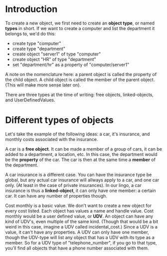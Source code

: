 # Introduction
To create a new object, we first need to create an **object type**, or named **types** in short. If we want to create a computer and list the department it belongs to, we'd do this:

- create type "computer"
- create type "department"
- create object "server1" of type "computer"
- create object "HR" of type "department"
- set "department/hr" as a property of "computer/server1"  

A note on the nomenclature here: a parent object is called the property of the child object. A child object is called the 
member of the parent object. (This will make more sense later on).

There are three types at the time of writing: free objects, linked-objects, and UserDefinedValues.

# Different types of objects
Let's take the example of the following ideas: a car, it's insurance, and monthly costs associated with the insurance.

A car is a **free object**. It can be made a member of a group of cars, it can be added to a department, a location, etc. 
In this case, the department would be the **property** of the car. The car is then at the same time a **member** of the 
department.

A car insurance is a different case. You can have the insurance type be global, but any actual car insurance will allways apply
to a car, and one car only. (At least in the case of private insurances). In our lingo, a car insurance is thus a **linked-object**,
it can only have one member: a certain car. It can have any number of properties though. 

Cost monthly is a basic value. We don't want to create a new object for every cost listed. Each object has values a name and 
handle value. Cost monthly would be a user defined value, or **UDV**. An object can have any kind of UDV's, even multiple of 
the same kind. (Though that would be a bit weird in this case, imagine a UDV called incidental_cost.) Since a UDV is a value,
it can't have any properties. A UDV can only have one member, though the UDV-type will list any object that has a UDV with its
type as a member. So for a UDV type of "telephone_number", if you go to that type, you'll find all objects that 
have a phone number associated with them.

